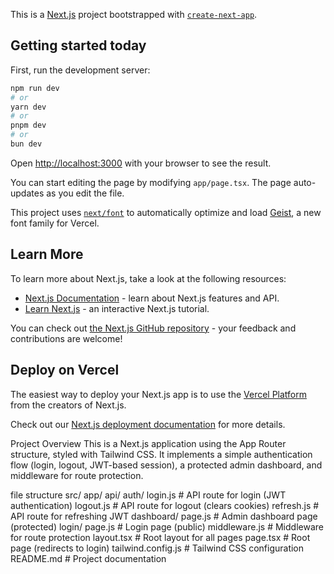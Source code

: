 This is a [Next.js](https://nextjs.org) project bootstrapped with [`create-next-app`](https://nextjs.org/docs/app/api-reference/cli/create-next-app).

## Getting started today

First, run the development server:

```bash
npm run dev
# or
yarn dev
# or
pnpm dev
# or
bun dev
```

Open [http://localhost:3000](http://localhost:3000) with your browser to see the result.

You can start editing the page by modifying `app/page.tsx`. The page auto-updates as you edit the file.

This project uses [`next/font`](https://nextjs.org/docs/app/building-your-application/optimizing/fonts) to automatically optimize and load [Geist](https://vercel.com/font), a new font family for Vercel.

## Learn More

To learn more about Next.js, take a look at the following resources:

- [Next.js Documentation](https://nextjs.org/docs) - learn about Next.js features and API.
- [Learn Next.js](https://nextjs.org/learn) - an interactive Next.js tutorial.

You can check out [the Next.js GitHub repository](https://github.com/vercel/next.js) - your feedback and contributions are welcome!

## Deploy on Vercel

The easiest way to deploy your Next.js app is to use the [Vercel Platform](https://vercel.com/new?utm_medium=default-template&filter=next.js&utm_source=create-next-app&utm_campaign=create-next-app-readme) from the creators of Next.js.

Check out our [Next.js deployment documentation](https://nextjs.org/docs/app/building-your-application/deploying) for more details.


Project Overview
This is a Next.js application using the App Router structure, styled with Tailwind CSS. It implements a simple authentication flow (login, logout, JWT-based session), a protected admin dashboard, and middleware for route protection.

file structure
src/
  app/
    api/
      auth/
        login.js        # API route for login (JWT authentication)
        logout.js       # API route for logout (clears cookies)
        refresh.js      # API route for refreshing JWT
    dashboard/
      page.js           # Admin dashboard page (protected)
    login/
      page.js           # Login page (public)
    middleware.js       # Middleware for route protection
    layout.tsx          # Root layout for all pages
    page.tsx            # Root page (redirects to login)
  tailwind.config.js    # Tailwind CSS configuration
README.md               # Project documentation